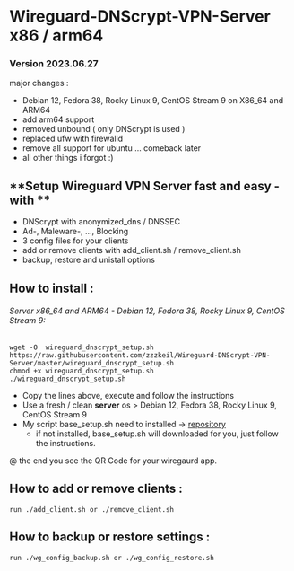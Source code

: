 # Wireguard-DNScrypt-VPN-Server  x86 / arm64
 
### Version 2023.06.27
major changes : 
 - Debian 12, Fedora 38, Rocky Linux 9, CentOS Stream 9 on X86_64 and ARM64
 - add arm64 support
 - removed unbound  ( only DNScrypt is used )
 - replaced ufw with firewalld
 - remove all support for ubuntu ... comeback later
 - all other things i forgot :)

## **Setup Wireguard VPN Server fast and easy  - with ** 
* DNScrypt with anonymized_dns / DNSSEC
* Ad-, Maleware-, ..., Blocking
* 3 config files  for your clients
* add or remove clients with add_client.sh / remove_client.sh 
* backup, restore and unistall options

## How to install :  
###### Server x86_64 and ARM64 - Debian 12, Fedora 38, Rocky Linux 9, CentOS Stream 9:
```
wget -O  wireguard_dnscrypt_setup.sh https://raw.githubusercontent.com/zzzkeil/Wireguard-DNScrypt-VPN-Server/master/wireguard_dnscrypt_setup.sh
chmod +x wireguard_dnscrypt_setup.sh
./wireguard_dnscrypt_setup.sh
```
* Copy the lines above, execute and follow the instructions  
* Use a fresh / clean **server** os > Debian 12, Fedora 38, Rocky Linux 9, CentOS Stream 9
* My script base_setup.sh need to installed -> [repository](https://github.com/zzzkeil/base_setups)  
   * if not installed, base_setup.sh will downloaded for you, just follow the instructions.  

@ the end you see the QR Code for your wiregaurd app.

## How to add or remove clients :
```
run ./add_client.sh or ./remove_client.sh
```
## How to backup or restore settings :
```
run ./wg_config_backup.sh or ./wg_config_restore.sh
```
